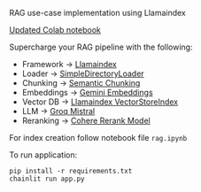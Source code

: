 RAG use-case implementation using Llamaindex

[Updated Colab notebook](https://colab.research.google.com/drive/10A9OeLQUQyHXf4KciA-VfWwa9Unv9nh9?usp=sharing)

Supercharge your RAG pipeline with the following:

- Framework -> [Llamaindex](https://docs.llamaindex.ai/en/stable/index.html) 
- Loader -> [SimpleDirectoryLoader](https://docs.llamaindex.ai/en/stable/module_guides/loading/simpledirectoryreader.html)
- Chunking -> [Semantic Chunking](https://docs.llamaindex.ai/en/stable/examples/node_parsers/semantic_chunking.html)
- Embeddings -> [Gemini Embeddings](https://docs.llamaindex.ai/en/stable/examples/node_parsers/semantic_chunking.html)
- Vector DB -> [Llamaindex VectorStoreIndex](https://docs.llamaindex.ai/en/stable/module_guides/indexing/vector_store_index.html)
- LLM -> [Groq Mistral](https://docs.llamaindex.ai/en/stable/examples/llm/groq.html#groq)
- Reranking -> [Cohere Rerank Model](https://docs.llamaindex.ai/en/stable/examples/node_postprocessor/CohereRerank.html)

For index creation follow notebook file ```rag.ipynb```

To run application:

``` 
pip install -r requirements.txt 
chainlit run app.py 
```
